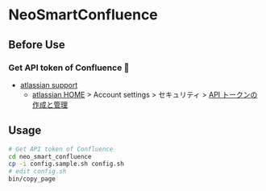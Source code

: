 # NeoSmartConfluence

## Before Use

### Get API token of Confluence :satellite:

- [atlassian support](https://support.atlassian.com/ja/atlassian-account/docs/manage-api-tokens-for-your-atlassian-account/)
  - [atlassian HOME](https://start.atlassian.com/) > Account settings > セキュリティ > [API トークンの作成と管理](https://id.atlassian.com/manage-profile/security/api-tokens)

## Usage

```sh
# Get API token of Confluence
cd neo_smart_confluence
cp -i config.sample.sh config.sh
# edit config.sh
bin/copy_page
```
